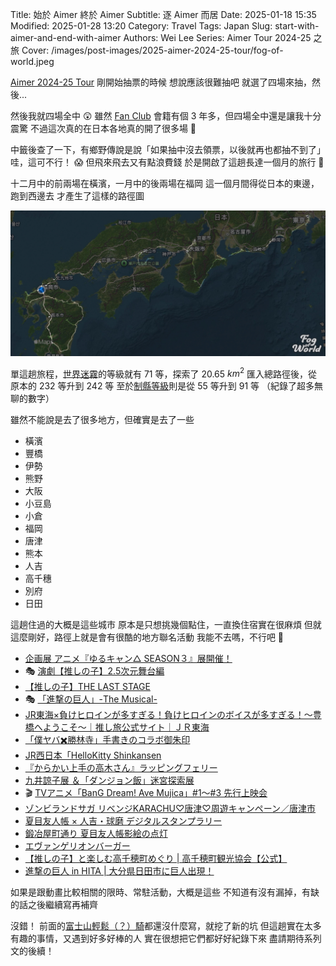 Title: 始於 Aimer 終於 Aimer
Subtitle: 逐 Aimer 而居
Date: 2025-01-18 15:35
Modified: 2025-01-28 13:20
Category: Travel
Tags: Japan
Slug: start-with-aimer-and-end-with-aimer
Authors: Wei Lee
Series: Aimer Tour 2024-25 之旅
Cover: /images/post-images/2025-aimer-2024-25-tour/fog-of-world.jpeg

[Aimer 2024-25 Tour](https://www.aimer-web.jp/live/archive/?52129) 剛開始抽票的時候
想說應該很難抽吧
就選了四場來抽，然後...

<!--more-->

然後我就四場全中 😲
雖然 [Fan Club](https://k.aimer-web.jp/s/n37/?ima=5634s) 會籍有個 3 年多，但四場全中還是讓我十分震驚
不過這次真的在日本各地真的開了很多場 🤔

中籤後查了一下，有鄉野傳說是說「如果抽中沒去領票，以後就再也都抽不到了」
哇，這可不行！ 😱
但飛來飛去又有點浪費錢
於是開啟了這趟長達一個月的旅行 💼

十二月中的前兩場在橫濱，一月中的後兩場在福岡
這一個月間得從日本的東邊，跑到西邊去
才產生了這樣的路徑圖

![fog-of-world](/images/post-images/2025-aimer-2024-25-tour/fog-of-world.jpeg)

單這趟旅程，[世界迷霧](https://fogofworld.app)的等級就有 71 等，探索了 20.65 $km^2$
匯入總路徑後，從原本的 232 等升到 242 等
至於[制縣等級](https://zhung.com.tw/japanex/)則是從 55 等升到 91 等
（紀錄了超多無聊的數字）

雖然不能說是去了很多地方，但確實是去了一些

* 橫濱
* 豐橋
* 伊勢
* 熊野
* 大阪
* 小豆島
* 小倉
* 福岡
* 唐津
* 熊本
* 人吉
* 高千穗
* 別府
* 日田

這趟住過的大概是這些城市
原本是只想挑幾個點住，一直換住宿實在很麻煩
但就這麼剛好，路徑上就是會有很酷的地方聯名活動
我能不去嗎，不行吧 🫴

* [企画展 アニメ『ゆるキャン△ SEASON３』展開催！]
* 🎭 [演劇【推しの子】2.5次元舞台編]
* [【推しの子】THE LAST STAGE]
* 🎭 [「進撃の巨人」-The Musical-]
* [JR東海×負けヒロインが多すぎる！負けヒロインのボイスが多すぎる！〜豊橋へようこそ〜｜推し旅公式サイト｜ＪＲ東海]
* [「僕ヤバ✖️勝林寺」手書きのコラボ御朱印]
* [JR西日本「HelloKitty Shinkansen]
* [『からかい上手の高木さん』ラッピングフェリー]
* [九井諒子展 ＆「ダンジョン飯」迷宮探索展]
* 🎬 [TVアニメ「BanG Dream! Ave Mujica」#1～#3 先行上映会]
* [ゾンビランドサガ リベンジKARACHU♡唐津♡周遊キャンペーン／唐津市]
* [夏目友人帳 × 人吉・球磨 デジタルスタンプラリー]
* [鍛冶屋町通り 夏目友人帳影絵の点灯]
* [エヴァンゲリオンバーガー]
* [【推しの子】と楽しむ高千穂町めぐり | 高千穂町観光協会【公式】]
* [進撃の巨人 in HITA | 大分県日田市に巨人出現！]

如果是跟動畫比較相關的限時、常駐活動，大概是這些
不知道有沒有漏掉，有缺的話之後繼續寫再補齊

沒錯！
前面的[富士山輕鬆（？）騎]都還沒什麼寫，就挖了新的坑
但這趟實在太多有趣的事情，又遇到好多好棒的人
實在很想把它們都好好紀錄下來
盡請期待系列文的後續！

[企画展 アニメ『ゆるキャン△ SEASON３』展開催！]: https://sam.or.jp/kikaku
[演劇【推しの子】2.5次元舞台編]: https://www.marv.jp/special/theater_lalalai/blade/
[【推しの子】THE LAST STAGE]: https://www.tokyo-dome.co.jp/event/city/oshinoko.html
[「進撃の巨人」-The Musical-]: https://www.shingeki-musical.com/
[JR西日本「HelloKitty Shinkansen]: https://www.jr-hellokittyshinkansen.jp/train/
[『からかい上手の高木さん』ラッピングフェリー]: https://www.shikokuferry.com/timetable/takamatsu-tonoshou
[TVアニメ「BanG Dream! Ave Mujica」#1～#3 先行上映会]: https://theaters.jp/22362
[夏目友人帳 × 人吉・球磨 デジタルスタンプラリー]: https://natsume-kuma.jp/ar/
[JR東海×負けヒロインが多すぎる！負けヒロインのボイスが多すぎる！〜豊橋へようこそ〜｜推し旅公式サイト｜ＪＲ東海]: https://recommend.jr-central.co.jp/oshi-tabi/makeine3rd/
[「僕ヤバ✖️勝林寺」手書きのコラボ御朱印]: https://www.instagram.com/p/DC8-VaozsMP/
[九井諒子展 ＆「ダンジョン飯」迷宮探索展]: https://exhibition-delicious-in-dungeon.com/
[ゾンビランドサガ リベンジKARACHU♡唐津♡周遊キャンペーン／唐津市]: https://www.city.karatsu.lg.jp/kankoubunka/2024zombie.html
[鍛冶屋町通り 夏目友人帳影絵の点灯]: https://www.hitoyoshihikari.com/hitoyoshi_natsume_yujincho_kagee/
[進撃の巨人 in HITA | 大分県日田市に巨人出現！]: https://shingeki-hita.com/index.html
[【推しの子】と楽しむ高千穂町めぐり | 高千穂町観光協会【公式】]: https://takachiho-kanko.info/lp/oshinoko/
[エヴァンゲリオンバーガー]: https://x.com/McDonaldsJapan/status/1872047167419920837

[富士山輕鬆（？）騎]: {filename}/posts/travel/2024/1-2024-mt-fugi-biking-day-0.md
